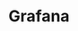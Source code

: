 <!-- title: -->
<!-- created: 2021-04-15 23:00:00 -->
<!-- updated:  -->
<!-- categories:   -->
<!-- tags: dashboard, visualize, metrics, alert -->

# Grafana

